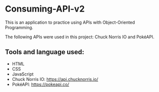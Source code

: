 # Consuming-API-v2

This is an application to practice using APIs with Object-Oriented Programming.

The following APIs were used in this project: Chuck Norris IO and PokéAPI.

## Tools and language used:
* HTML
* CSS
* JavaScript
* Chuck Norris IO: https://api.chucknorris.io/
* PokéAPI: https://pokeapi.co/
